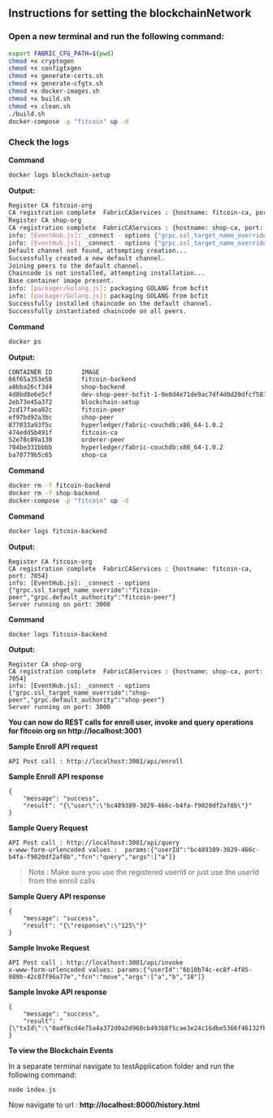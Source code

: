 ## Instructions for setting the blockchainNetwork

### Open a new terminal and run the following command:
```bash
export FABRIC_CFG_PATH=$(pwd)
chmod +x cryptogen
chmod +x configtxgen
chmod +x generate-certs.sh
chmod +x generate-cfgtx.sh
chmod +x docker-images.sh
chmod +x build.sh
chmod +x clean.sh
./build.sh
docker-compose -p "fitcoin" up -d
```

###  Check the logs

**Command**
```bash
docker logs blockchain-setup
```
**Output:**
```bash
Register CA fitcoin-org
CA registration complete  FabricCAServices : {hostname: fitcoin-ca, port: 7054}
Register CA shop-org
CA registration complete  FabricCAServices : {hostname: shop-ca, port: 7054}
info: [EventHub.js]: _connect - options {"grpc.ssl_target_name_override":"shop-peer","grpc.default_authority":"shop-peer"}
info: [EventHub.js]: _connect - options {"grpc.ssl_target_name_override":"fitcoin-peer","grpc.default_authority":"fitcoin-peer"}
Default channel not found, attempting creation...
Successfully created a new default channel.
Joining peers to the default channel.
Chaincode is not installed, attempting installation...
Base container image present.
info: [packager/Golang.js]: packaging GOLANG from bcfit
info: [packager/Golang.js]: packaging GOLANG from bcfit
Successfully installed chaincode on the default channel.
Successfully instantiated chaincode on all peers.
```

**Command**
```bash
docker ps
```
**Output:**
```bash
CONTAINER ID        IMAGE                                                                                    COMMAND                  CREATED             STATUS              PORTS                                            NAMES
66f65a353e58        fitcoin-backend                                                                          "node index.js"          20 seconds ago      Up 23 seconds       0.0.0.0:3001->3000/tcp                           fitcoin-backend
a8bba26cf3d4        shop-backend                                                                             "node index.js"          20 seconds ago      Up 24 seconds       0.0.0.0:3002->3000/tcp                           shop-backend
4d8bd8e6e5cf        dev-shop-peer-bcfit-1-0e0d4e71de9ac7df4d0d20dfcf583e3e63227edda600fe338485053387e09c50   "chaincode -peer.add…"   4 minutes ago       Up 4 minutes                                                         dev-shop-peer-bcfit-1
2eb73e45a372        blockchain-setup                                                                         "node index.js"          5 minutes ago       Up 5 minutes        3000/tcp                                         blockchain-setup
2cd17faea02c        fitcoin-peer                                                                             "peer node start"        5 minutes ago       Up 5 minutes        0.0.0.0:8051->7051/tcp, 0.0.0.0:8053->7053/tcp   fitcoin-peer
ef97bd92a3bc        shop-peer                                                                                "peer node start"        5 minutes ago       Up 5 minutes        0.0.0.0:7051->7051/tcp, 0.0.0.0:7053->7053/tcp   shop-peer
877033a93f5c        hyperledger/fabric-couchdb:x86_64-1.0.2                                                  "tini -- /docker-ent…"   5 minutes ago       Up 5 minutes        4369/tcp, 9100/tcp, 0.0.0.0:5984->5984/tcp       couchdb0
474edd5b491f        fitcoin-ca                                                                               "fabric-ca-server st…"   5 minutes ago       Up 5 minutes        0.0.0.0:8054->7054/tcp                           fitcoin-ca
52e78c89a130        orderer-peer                                                                             "orderer"                5 minutes ago       Up 5 minutes        0.0.0.0:7050->7050/tcp                           orderer0
704be331bbbb        hyperledger/fabric-couchdb:x86_64-1.0.2                                                  "tini -- /docker-ent…"   5 minutes ago       Up 5 minutes        4369/tcp, 9100/tcp, 0.0.0.0:6984->5984/tcp       couchdb1
ba70779b5c65        shop-ca                                                                                  "fabric-ca-server st…"   5 minutes ago       Up 5 minutes        0.0.0.0:7054->7054/tcp                           shop-ca
```

**Command**
```bash
docker rm -f fitcoin-backend
docker rm -f shop-backend
docker-compose -p "fitcoin" up -d
```

**Command**
```bash
docker logs fitcoin-backend
```
**Output:**
```
Register CA fitcoin-org
CA registration complete  FabricCAServices : {hostname: fitcoin-ca, port: 7054}
info: [EventHub.js]: _connect - options {"grpc.ssl_target_name_override":"fitcoin-peer","grpc.default_authority":"fitcoin-peer"}
Server running on port: 3000
```

**Command**
```bash
docker logs fitcoin-backend
```
**Output:**
```
Register CA shop-org
CA registration complete  FabricCAServices : {hostname: shop-ca, port: 7054}
info: [EventHub.js]: _connect - options {"grpc.ssl_target_name_override":"shop-peer","grpc.default_authority":"shop-peer"}
Server running on port: 3000
```

**You can now do REST calls for enroll user, invoke and query operations for fitcoin org on http://localhost:3001**

**Sample Enroll API request**
```
API Post call : http://localhost:3001/api/enroll
```
**Sample Enroll API response**
```
{
    "message": "success",
    "result": "{\"user\":\"bc489389-3029-466c-b4fa-f9020df2af8b\"}"
}
```
**Sample Query Request**
```
API Post call : http://localhost:3001/api/query
x-www-form-urlencoded values :  params:{"userId":"bc489389-3029-466c-b4fa-f9020df2af8b","fcn":"query","args":["a"]}
```
>Note : Make sure you use the registered userId or just use the userId from the enroll calls

**Sample Query API response**
```
{
    "message": "success",
    "result": "{\"response\":\"125\"}"
}
```

**Sample Invoke Request**
```
API Post call : http://localhost:3001/api/invoke
x-www-form-urlencoded values: params:{"userId":"6b10b74c-ec8f-4f85-989b-42c07f96a77e","fcn":"move","args":["a","b","10"]}
```

**Sample Invoke API response**
```
{
    "message": "success",
    "result": "{\"txId\":\"0adf8cd4e75a4a372d0a2d960cb493b8f5cae3e24c16dbe5366f46132fb7d7e2\"}"
}
```
**To view the Blockchain Events**

In a separate terminal navigate to testApplication folder and run the following command:
```
node index.js
```
Now navigate to url : **http://localhost:8000/history.html**
